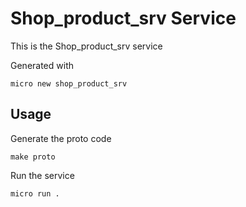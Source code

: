 # Shop_product_srv Service

This is the Shop_product_srv service

Generated with

```
micro new shop_product_srv
```

## Usage

Generate the proto code

```
make proto
```

Run the service

```
micro run .
```